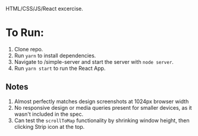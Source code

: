 HTML/CSS/JS/React excercise.

# To Run:
1) Clone repo.
2) Run `yarn` to install dependencies. 
3) Navigate to /simple-server and start the server with `node server`.
4) Run `yarn start` to run the React App.

## Notes
1) Almost perfectly matches design screenshots at 1024px browser width
2) No responsive design or media queries present for smaller devices, as it wasn't included in the spec.
3) Can test the `scrollToMap` functionality by shrinking window height, then clicking Strip icon at the top.